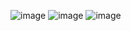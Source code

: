 ![image](https://github.com/faisalsajjad2111/angular2023/assets/45427078/316d65e3-6a7e-4554-866a-2d18a0ce2ce8)
![image](https://github.com/faisalsajjad2111/angular2023/assets/45427078/52799967-b31d-4e6e-b17f-8891ba5b35f6)
![image](https://github.com/faisalsajjad2111/angular2023/assets/45427078/ccab420c-c7ac-4182-affd-522abcea9c4d)
